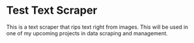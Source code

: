 <h1>Test Text Scraper</h1>
This is a text scraper that rips text right from images. This will be used in one of my upcoming projects in data scraping and management. 
